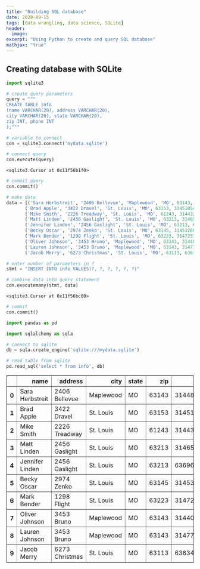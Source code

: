 ```yaml
---
title: "Building SQL database"
date: 2020-09-15
tags: [data wrangling, data science, SQLite]
header:
  image:
excerpt: "Using Python to create and query SQL database"
mathjax: "true"
---
```



## Creating database with SQLite


```python
import sqlite3
```


```python
# create query parameters
query = """
CREATE TABLE info
(name VARCHAR(20), address VARCHAR(20),
city VARCHAR(20), state VARCHAR(20),
zip INT, phone INT
);"""
```


```python
# variable to connect
con = sqlite3.connect('mydata.sqlite')
```


```python
# connect query
con.execute(query)
```




    <sqlite3.Cursor at 0x11f56b1f0>




```python
# commit query
con.commit()
```


```python
# make data
data = [('Sara Herbstreit', '2406 Bellevue', 'Maplewood', 'MO', 63143, 3144825481),
       ('Brad Apple', '3422 Dravel', 'St. Louis', 'MO', 63153, 3145185481),
       ('Mike Smith', '2226 Treadway', 'St. Louis', 'MO', 61243, 3144324532),
       ('Matt Linden', '2456 Gaslight', 'St. Louis', 'MO', 63213, 3146589903),
       ('Jennifer Linden', '2456 Gaslight', 'St. Louis', 'MO', 63213, 6369643487),
       ('Becky Oscar', '2974 Zenko', 'St. Louis', 'MO', 63145, 3145328876),
       ('Mark Bender', '1298 Flight', 'St. Louis', 'MO', 63223, 3147257281),
       ('Oliver Johnson', '3453 Bruno', 'Maplewood', 'MO', 63143, 3144059872),
       ('Lauren Johnson', '3453 Bruno', 'Maplewood', 'MO', 63143, 3147728977),
       ('Jacob Merry', '6273 Christmas', 'St. Louis', 'MO', 63113, 6363429978)]
```


```python
# enter number of parameters in ?
stmt = "INSERT INTO info VALUES(?, ?, ?, ?, ?, ?)"
```


```python
# combine data into query statement
con.executemany(stmt, data)
```




    <sqlite3.Cursor at 0x11f56bc00>




```python
# commit
con.commit()
```


```python
import pandas as pd
```


```python
import sqlalchemy as sqla
```


```python
# connect to sqlite
db = sqla.create_engine('sqlite:///mydata.sqlite')
```


```python
# read table from sqlite
pd.read_sql('select * from info', db)
```




<div>
<style scoped>
    .dataframe tbody tr th:only-of-type {
        vertical-align: middle;
    }

    .dataframe tbody tr th {
        vertical-align: top;
    }

    .dataframe thead th {
        text-align: right;
    }
</style>
<table border="1" class="dataframe">
  <thead>
    <tr style="text-align: right;">
      <th></th>
      <th>name</th>
      <th>address</th>
      <th>city</th>
      <th>state</th>
      <th>zip</th>
      <th>phone</th>
    </tr>
  </thead>
  <tbody>
    <tr>
      <th>0</th>
      <td>Sara Herbstreit</td>
      <td>2406 Bellevue</td>
      <td>Maplewood</td>
      <td>MO</td>
      <td>63143</td>
      <td>3144825481</td>
    </tr>
    <tr>
      <th>1</th>
      <td>Brad Apple</td>
      <td>3422 Dravel</td>
      <td>St. Louis</td>
      <td>MO</td>
      <td>63153</td>
      <td>3145185481</td>
    </tr>
    <tr>
      <th>2</th>
      <td>Mike Smith</td>
      <td>2226 Treadway</td>
      <td>St. Louis</td>
      <td>MO</td>
      <td>61243</td>
      <td>3144324532</td>
    </tr>
    <tr>
      <th>3</th>
      <td>Matt Linden</td>
      <td>2456 Gaslight</td>
      <td>St. Louis</td>
      <td>MO</td>
      <td>63213</td>
      <td>3146589903</td>
    </tr>
    <tr>
      <th>4</th>
      <td>Jennifer Linden</td>
      <td>2456 Gaslight</td>
      <td>St. Louis</td>
      <td>MO</td>
      <td>63213</td>
      <td>6369643487</td>
    </tr>
    <tr>
      <th>5</th>
      <td>Becky Oscar</td>
      <td>2974 Zenko</td>
      <td>St. Louis</td>
      <td>MO</td>
      <td>63145</td>
      <td>3145328876</td>
    </tr>
    <tr>
      <th>6</th>
      <td>Mark Bender</td>
      <td>1298 Flight</td>
      <td>St. Louis</td>
      <td>MO</td>
      <td>63223</td>
      <td>3147257281</td>
    </tr>
    <tr>
      <th>7</th>
      <td>Oliver Johnson</td>
      <td>3453 Bruno</td>
      <td>Maplewood</td>
      <td>MO</td>
      <td>63143</td>
      <td>3144059872</td>
    </tr>
    <tr>
      <th>8</th>
      <td>Lauren Johnson</td>
      <td>3453 Bruno</td>
      <td>Maplewood</td>
      <td>MO</td>
      <td>63143</td>
      <td>3147728977</td>
    </tr>
    <tr>
      <th>9</th>
      <td>Jacob Merry</td>
      <td>6273 Christmas</td>
      <td>St. Louis</td>
      <td>MO</td>
      <td>63113</td>
      <td>6363429978</td>
    </tr>
  </tbody>
</table>
</div>




```python

```
